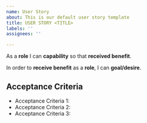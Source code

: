```yaml
---
name: User Story
about: This is our default user story template
title: USER STORY <TITLE>
labels: ''
assignees: ''

---
```


As a **role** I can **capability** so that **received benefit**.

In order to **receive benefit** as a **role**, I can **goal/desire**.

## Acceptance Criteria
- Acceptance Criteria 1:
- Acceptance Criteria 2:
- Acceptance Criteria 3:
